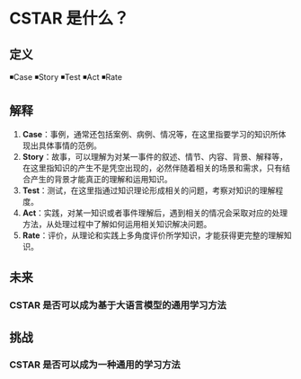 # CSTAR 是什么？

## 定义

◾Case ◾Story ◾Test ◾Act ◾Rate

## 解释

1. **Case**：事例，通常还包括案例、病例、情况等，在这里指要学习的知识所体现出具体事情的范例。
2. **Story**：故事，可以理解为对某一事件的叙述、情节、内容、背景、解释等，在这里指知识的产生不是凭空出现的，必然伴随着相关的场景和需求，只有结合产生的背景才能真正的理解和运用知识。
3. **Test**：测试，在这里指通过知识理论形成相关的问题，考察对知识的理解程度。
4. **Act**：实践，对某一知识或者事件理解后，遇到相关的情况会采取对应的处理方法，从处理过程中了解如何运用相关知识解决问题。
5. **Rate**：评价，从理论和实践上多角度评价所学知识，才能获得更完整的理解知识。

## 未来

### CSTAR 是否可以成为基于大语言模型的通用学习方法

## 挑战

### CSTAR 是否可以成为一种通用的学习方法
